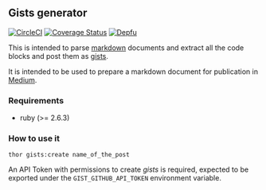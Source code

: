 ## Gists generator 

[![CircleCI](https://circleci.com/gh/sirech/generate-gists-for-post.svg?style=svg)](https://circleci.com/gh/sirech/generate-gists-for-post) [![Coverage Status](https://coveralls.io/repos/github/sirech/generate-gists-for-post/badge.svg?branch=master)](https://coveralls.io/github/sirech/generate-gists-for-post?branch=master) [![Depfu](https://badges.depfu.com/badges/d464da264935e160624c2f07fde057d4/overview.svg)](https://depfu.com/github/sirech/generate-gists-for-post)

This is intended to parse [markdown](https://github.com/adam-p/markdown-here/wiki/Markdown-Cheatsheet) documents and extract all the code blocks and post them as [gists](https://gist.github.com/).

It is intended to be used to prepare a markdown document for publication in [Medium](https://medium.com/).

### Requirements

* ruby (>= 2.6.3)

### How to use it

```shell
thor gists:create name_of_the_post
```

An API Token with permissions to create _gists_ is required, expected to be exported under the `GIST_GITHUB_API_TOKEN` environment variable.
